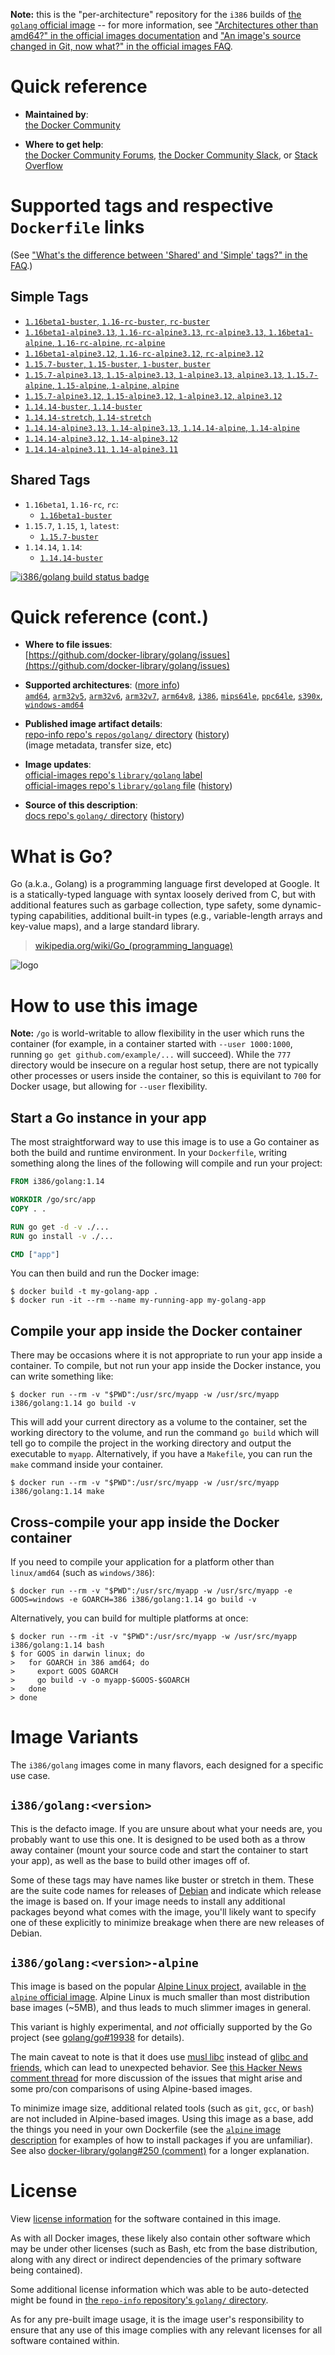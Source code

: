 <!--

********************************************************************************

WARNING:

    DO NOT EDIT "golang/README.md"

    IT IS AUTO-GENERATED

    (from the other files in "golang/" combined with a set of templates)

********************************************************************************

-->

**Note:** this is the "per-architecture" repository for the `i386` builds of [the `golang` official image](https://hub.docker.com/_/golang) -- for more information, see ["Architectures other than amd64?" in the official images documentation](https://github.com/docker-library/official-images#architectures-other-than-amd64) and ["An image's source changed in Git, now what?" in the official images FAQ](https://github.com/docker-library/faq#an-images-source-changed-in-git-now-what).

# Quick reference

-	**Maintained by**:  
	[the Docker Community](https://github.com/docker-library/golang)

-	**Where to get help**:  
	[the Docker Community Forums](https://forums.docker.com/), [the Docker Community Slack](https://dockr.ly/slack), or [Stack Overflow](https://stackoverflow.com/search?tab=newest&q=docker)

# Supported tags and respective `Dockerfile` links

(See ["What's the difference between 'Shared' and 'Simple' tags?" in the FAQ](https://github.com/docker-library/faq#whats-the-difference-between-shared-and-simple-tags).)

## Simple Tags

-	[`1.16beta1-buster`, `1.16-rc-buster`, `rc-buster`](https://github.com/docker-library/golang/blob/2d03ce7ef01477465c84c13d68818ab2bedc7b16/1.16-rc/buster/Dockerfile)
-	[`1.16beta1-alpine3.13`, `1.16-rc-alpine3.13`, `rc-alpine3.13`, `1.16beta1-alpine`, `1.16-rc-alpine`, `rc-alpine`](https://github.com/docker-library/golang/blob/0300e67182c4e18538e4aab6dd0a4630986facfb/1.16-rc/alpine3.13/Dockerfile)
-	[`1.16beta1-alpine3.12`, `1.16-rc-alpine3.12`, `rc-alpine3.12`](https://github.com/docker-library/golang/blob/2d03ce7ef01477465c84c13d68818ab2bedc7b16/1.16-rc/alpine3.12/Dockerfile)
-	[`1.15.7-buster`, `1.15-buster`, `1-buster`, `buster`](https://github.com/docker-library/golang/blob/45f79a2f9262a34b31ab4de0ac7e0728e4002a6b/1.15/buster/Dockerfile)
-	[`1.15.7-alpine3.13`, `1.15-alpine3.13`, `1-alpine3.13`, `alpine3.13`, `1.15.7-alpine`, `1.15-alpine`, `1-alpine`, `alpine`](https://github.com/docker-library/golang/blob/45f79a2f9262a34b31ab4de0ac7e0728e4002a6b/1.15/alpine3.13/Dockerfile)
-	[`1.15.7-alpine3.12`, `1.15-alpine3.12`, `1-alpine3.12`, `alpine3.12`](https://github.com/docker-library/golang/blob/45f79a2f9262a34b31ab4de0ac7e0728e4002a6b/1.15/alpine3.12/Dockerfile)
-	[`1.14.14-buster`, `1.14-buster`](https://github.com/docker-library/golang/blob/950ab704e976cb637b7b02a818e545437d4ea7e6/1.14/buster/Dockerfile)
-	[`1.14.14-stretch`, `1.14-stretch`](https://github.com/docker-library/golang/blob/950ab704e976cb637b7b02a818e545437d4ea7e6/1.14/stretch/Dockerfile)
-	[`1.14.14-alpine3.13`, `1.14-alpine3.13`, `1.14.14-alpine`, `1.14-alpine`](https://github.com/docker-library/golang/blob/950ab704e976cb637b7b02a818e545437d4ea7e6/1.14/alpine3.13/Dockerfile)
-	[`1.14.14-alpine3.12`, `1.14-alpine3.12`](https://github.com/docker-library/golang/blob/950ab704e976cb637b7b02a818e545437d4ea7e6/1.14/alpine3.12/Dockerfile)
-	[`1.14.14-alpine3.11`, `1.14-alpine3.11`](https://github.com/docker-library/golang/blob/950ab704e976cb637b7b02a818e545437d4ea7e6/1.14/alpine3.11/Dockerfile)

## Shared Tags

-	`1.16beta1`, `1.16-rc`, `rc`:
	-	[`1.16beta1-buster`](https://github.com/docker-library/golang/blob/2d03ce7ef01477465c84c13d68818ab2bedc7b16/1.16-rc/buster/Dockerfile)
-	`1.15.7`, `1.15`, `1`, `latest`:
	-	[`1.15.7-buster`](https://github.com/docker-library/golang/blob/45f79a2f9262a34b31ab4de0ac7e0728e4002a6b/1.15/buster/Dockerfile)
-	`1.14.14`, `1.14`:
	-	[`1.14.14-buster`](https://github.com/docker-library/golang/blob/950ab704e976cb637b7b02a818e545437d4ea7e6/1.14/buster/Dockerfile)

[![i386/golang build status badge](https://img.shields.io/jenkins/s/https/doi-janky.infosiftr.net/job/multiarch/job/i386/job/golang.svg?label=i386/golang%20%20build%20job)](https://doi-janky.infosiftr.net/job/multiarch/job/i386/job/golang/)

# Quick reference (cont.)

-	**Where to file issues**:  
	[https://github.com/docker-library/golang/issues](https://github.com/docker-library/golang/issues)

-	**Supported architectures**: ([more info](https://github.com/docker-library/official-images#architectures-other-than-amd64))  
	[`amd64`](https://hub.docker.com/r/amd64/golang/), [`arm32v5`](https://hub.docker.com/r/arm32v5/golang/), [`arm32v6`](https://hub.docker.com/r/arm32v6/golang/), [`arm32v7`](https://hub.docker.com/r/arm32v7/golang/), [`arm64v8`](https://hub.docker.com/r/arm64v8/golang/), [`i386`](https://hub.docker.com/r/i386/golang/), [`mips64le`](https://hub.docker.com/r/mips64le/golang/), [`ppc64le`](https://hub.docker.com/r/ppc64le/golang/), [`s390x`](https://hub.docker.com/r/s390x/golang/), [`windows-amd64`](https://hub.docker.com/r/winamd64/golang/)

-	**Published image artifact details**:  
	[repo-info repo's `repos/golang/` directory](https://github.com/docker-library/repo-info/blob/master/repos/golang) ([history](https://github.com/docker-library/repo-info/commits/master/repos/golang))  
	(image metadata, transfer size, etc)

-	**Image updates**:  
	[official-images repo's `library/golang` label](https://github.com/docker-library/official-images/issues?q=label%3Alibrary%2Fgolang)  
	[official-images repo's `library/golang` file](https://github.com/docker-library/official-images/blob/master/library/golang) ([history](https://github.com/docker-library/official-images/commits/master/library/golang))

-	**Source of this description**:  
	[docs repo's `golang/` directory](https://github.com/docker-library/docs/tree/master/golang) ([history](https://github.com/docker-library/docs/commits/master/golang))

# What is Go?

Go (a.k.a., Golang) is a programming language first developed at Google. It is a statically-typed language with syntax loosely derived from C, but with additional features such as garbage collection, type safety, some dynamic-typing capabilities, additional built-in types (e.g., variable-length arrays and key-value maps), and a large standard library.

> [wikipedia.org/wiki/Go_(programming_language)](http://en.wikipedia.org/wiki/Go_%28programming_language%29)

![logo](https://raw.githubusercontent.com/docker-library/docs/01c12653951b2fe592c1f93a13b4e289ada0e3a1/golang/logo.png)

# How to use this image

**Note:** `/go` is world-writable to allow flexibility in the user which runs the container (for example, in a container started with `--user 1000:1000`, running `go get github.com/example/...` will succeed). While the `777` directory would be insecure on a regular host setup, there are not typically other processes or users inside the container, so this is equivilant to `700` for Docker usage, but allowing for `--user` flexibility.

## Start a Go instance in your app

The most straightforward way to use this image is to use a Go container as both the build and runtime environment. In your `Dockerfile`, writing something along the lines of the following will compile and run your project:

```dockerfile
FROM i386/golang:1.14

WORKDIR /go/src/app
COPY . .

RUN go get -d -v ./...
RUN go install -v ./...

CMD ["app"]
```

You can then build and run the Docker image:

```console
$ docker build -t my-golang-app .
$ docker run -it --rm --name my-running-app my-golang-app
```

## Compile your app inside the Docker container

There may be occasions where it is not appropriate to run your app inside a container. To compile, but not run your app inside the Docker instance, you can write something like:

```console
$ docker run --rm -v "$PWD":/usr/src/myapp -w /usr/src/myapp i386/golang:1.14 go build -v
```

This will add your current directory as a volume to the container, set the working directory to the volume, and run the command `go build` which will tell go to compile the project in the working directory and output the executable to `myapp`. Alternatively, if you have a `Makefile`, you can run the `make` command inside your container.

```console
$ docker run --rm -v "$PWD":/usr/src/myapp -w /usr/src/myapp i386/golang:1.14 make
```

## Cross-compile your app inside the Docker container

If you need to compile your application for a platform other than `linux/amd64` (such as `windows/386`):

```console
$ docker run --rm -v "$PWD":/usr/src/myapp -w /usr/src/myapp -e GOOS=windows -e GOARCH=386 i386/golang:1.14 go build -v
```

Alternatively, you can build for multiple platforms at once:

```console
$ docker run --rm -it -v "$PWD":/usr/src/myapp -w /usr/src/myapp i386/golang:1.14 bash
$ for GOOS in darwin linux; do
>   for GOARCH in 386 amd64; do
>     export GOOS GOARCH
>     go build -v -o myapp-$GOOS-$GOARCH
>   done
> done
```

# Image Variants

The `i386/golang` images come in many flavors, each designed for a specific use case.

## `i386/golang:<version>`

This is the defacto image. If you are unsure about what your needs are, you probably want to use this one. It is designed to be used both as a throw away container (mount your source code and start the container to start your app), as well as the base to build other images off of.

Some of these tags may have names like buster or stretch in them. These are the suite code names for releases of [Debian](https://wiki.debian.org/DebianReleases) and indicate which release the image is based on. If your image needs to install any additional packages beyond what comes with the image, you'll likely want to specify one of these explicitly to minimize breakage when there are new releases of Debian.

## `i386/golang:<version>-alpine`

This image is based on the popular [Alpine Linux project](https://alpinelinux.org), available in [the `alpine` official image](https://hub.docker.com/_/alpine). Alpine Linux is much smaller than most distribution base images (~5MB), and thus leads to much slimmer images in general.

This variant is highly experimental, and *not* officially supported by the Go project (see [golang/go#19938](https://github.com/golang/go/issues/19938) for details).

The main caveat to note is that it does use [musl libc](https://musl.libc.org) instead of [glibc and friends](https://www.etalabs.net/compare_libcs.html), which can lead to unexpected behavior. See [this Hacker News comment thread](https://news.ycombinator.com/item?id=10782897) for more discussion of the issues that might arise and some pro/con comparisons of using Alpine-based images.

To minimize image size, additional related tools (such as `git`, `gcc`, or `bash`) are not included in Alpine-based images. Using this image as a base, add the things you need in your own Dockerfile (see the [`alpine` image description](https://hub.docker.com/_/alpine/) for examples of how to install packages if you are unfamiliar). See also [docker-library/golang#250 (comment)](https://github.com/docker-library/golang/issues/250#issuecomment-451201761) for a longer explanation.

# License

View [license information](http://golang.org/LICENSE) for the software contained in this image.

As with all Docker images, these likely also contain other software which may be under other licenses (such as Bash, etc from the base distribution, along with any direct or indirect dependencies of the primary software being contained).

Some additional license information which was able to be auto-detected might be found in [the `repo-info` repository's `golang/` directory](https://github.com/docker-library/repo-info/tree/master/repos/golang).

As for any pre-built image usage, it is the image user's responsibility to ensure that any use of this image complies with any relevant licenses for all software contained within.
